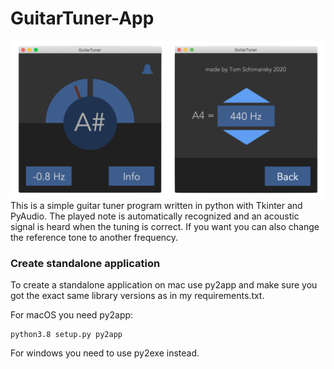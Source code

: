 # GuitarTuner-App
![](documentation/layout.png)
This is a simple guitar tuner program written in python with Tkinter and PyAudio.
The played note is automatically recognized and an acoustic signal is heard when the tuning is correct. If you want you can also change the reference tone to another frequency.

### Create standalone application
To create a standalone application on mac use py2app and make sure you got the exact same library versions as in my requirements.txt.

For macOS you need py2app:
```
python3.8 setup.py py2app
```
For windows you need to use py2exe instead.
